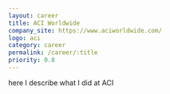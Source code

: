```yaml
---
layout: career
title: ACI Worldwide
company_site: https://www.aciworldwide.com/
logo: aci
category: career
permalink: /career/:title
priority: 0.8
---
```


here I describe what I did at ACI

